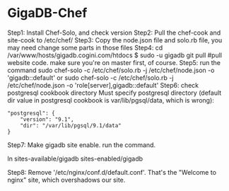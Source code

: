 # GigaDB-Chef
Step1:
Install Chef-Solo, and check version
Step2:
Pull the chef-cook and site-cook to /etc/chef/
Step3:
Copy the node.json file and solo.rb file, you may need change some parts in those files
Step4:
cd /var/www/hosts/gigadb.cogini.com/htdocs
$ sudo -u gigadb git pull  #pull website code. make sure you're on master first, of course.
Step5:
run the command
sudo chef-solo -c /etc/chef/solo.rb -j /etc/chef/node.json -o 'gigadb::default'
or
sudo chef-solo -c /etc/chef/solo.rb -j /etc/chef/node.json -o 'role[server],gigadb::default'
Step6:
check postgresql cookbook directory
Must specify postgresql directory (default dir value in postgresql cookbook is var/lib/pgsql/data, which is wrong):

    "postgresql": {
        "version": "9.1",
        "dir": "/var/lib/pgsql/9.1/data"
    }
Step7:
Make gigadb site enable. run the command.

ln sites-available/gigadb sites-enabled/gigadb

Step8:
Remove '/etc/nginx/conf.d/default.conf'. That's the "Welcome to nginx" site, which overshadows our site.
